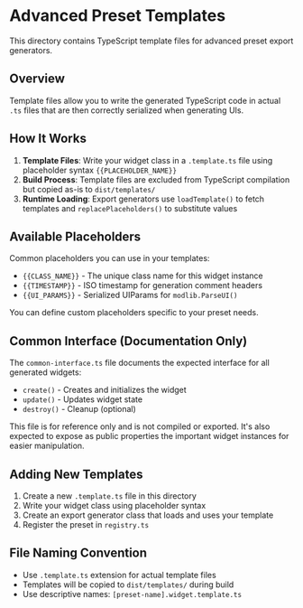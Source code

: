 # Advanced Preset Templates

This directory contains TypeScript template files for advanced preset export generators.

## Overview

Template files allow you to write the generated TypeScript code in actual `.ts` files that are then correctly serialized when generating UIs.

## How It Works

1. **Template Files**: Write your widget class in a `.template.ts` file using placeholder syntax `{{PLACEHOLDER_NAME}}`
2. **Build Process**: Template files are excluded from TypeScript compilation but copied as-is to `dist/templates/`
3. **Runtime Loading**: Export generators use `loadTemplate()` to fetch templates and `replacePlaceholders()` to substitute values

## Available Placeholders

Common placeholders you can use in your templates:

- `{{CLASS_NAME}}` - The unique class name for this widget instance
- `{{TIMESTAMP}}` - ISO timestamp for generation comment headers
- `{{UI_PARAMS}}` - Serialized UIParams for `modlib.ParseUI()`

You can define custom placeholders specific to your preset needs.

## Common Interface (Documentation Only)

The `common-interface.ts` file documents the expected interface for all generated widgets:
- `create()` - Creates and initializes the widget
- `update()` - Updates widget state
- `destroy()` - Cleanup (optional)

This file is for reference only and is not compiled or exported.
It's also expected to expose as public properties the important widget instances for easier manipulation.

## Adding New Templates

1. Create a new `.template.ts` file in this directory
2. Write your widget class using placeholder syntax
3. Create an export generator class that loads and uses your template
4. Register the preset in `registry.ts`

## File Naming Convention

- Use `.template.ts` extension for actual template files
- Templates will be copied to `dist/templates/` during build
- Use descriptive names: `[preset-name].widget.template.ts`
